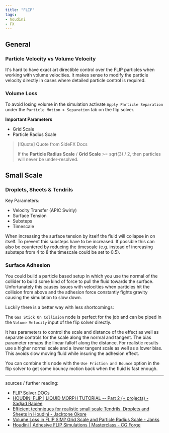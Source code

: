 ```yaml
---
title: "FLIP"
tags:
- houdini
- FX
---
```


## General

### Particle Velocity vs Volume Velocity
It's hard to have exact art directible control over the FLIP particles when working with volume velocities. It makes sense to modify the particle velocity directly in cases where detailed particle control is required.

### Volume Loss

To avoid losing volume in the simulation activate `Apply Particle Separation` under the `Particle Motion > Separation` tab on the flip solver.

**Important Parameters**
- Grid Scale
- Particle Radius Scale

> [!Quote] Quote from SideFX Docs
> 
>If the **Particle Radius Scale** / **Grid Scale** >= sqrt(3) / 2, then particles will never be under-resolved.

## Small Scale

### Droplets, Sheets & Tendrils
Key Parameters:
- Velocity Transfer (APIC Swirly)
- Surface Tension
- Substeps
- Timescale

When increasing the surface tension by itself the fluid will collapse in on itself. To prevent this substeps have to be increased. If possible this can also be countered by reducing the timescale (e.g. instead of increasing substeps from 4 to 8 the timescale could be set to 0.5).

### Surface Adhesion
You could build a particle based setup in which you use the normal of the collider to build some kind of force to pull the fluid towards the surface. Unfortunately this causes issues with velocities when particles hit the collision from above and the adhesion force constantly fights gravity causing the simulation to slow down.

Luckily there is a better way with less shortcomings:

The `Gas Stick On Collision` node is perfect for the job and can be piped in the `Volume Velocity` input of the flip solver directly. 

It has parameters to control the scale and distance of the effect as well as separate controls for the scale along the normal and tangent. The bias parameter remaps the linear falloff along the distance. For realistic results use a higher normal scale and a lower tangent scale as well as a lower bias. This avoids slow moving fluid while insuring the adhesion effect. 

You can combine this node with the `Use Friction and Bounce` option in the flip solver to get some bouncy motion back when the fluid is fast enough.

---

sources / further reading:
- [FLIP Solver DOCs](https://www.sidefx.com/docs/houdini/nodes/dop/flipsolver.html)
- [HOUDINI FLIP | LIQUID MORPH TUTORIAL -- Part 2 (+ projects) -  Sadjad Rabiee](https://www.youtube.com/watch?v=5sD9uTsewVI)
- [Efficient techniques for realistic small scale Tendrils, Droplets and Sheets in Houdini - Jacktone Okore](https://www.youtube.com/watch?v=rxxR3hFYqLg)
- [Volume Loss in FLIP SIM? Grid Scale and Particle Radius Scale - Janks](https://www.youtube.com/watch?v=JTyPcg5x6b8)
- [Houdini | Adhesive FLIP Simulations | Masterclass - CG Forge](https://www.youtube.com/watch?v=gOgtdIk0QiI)

